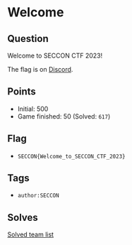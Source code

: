 # Welcome
## Question
Welcome to SECCON CTF 2023!

The flag is on [Discord](https://discord.gg/jR92VPF6ED).


## Points
- Initial: 500
- Game finished: 50 (Solved: `617`)

## Flag
- `SECCON{Welcome_to_SECCON_CTF_2023}`

## Tags
- `author:SECCON`

## Solves
[Solved team list](./solves.md)